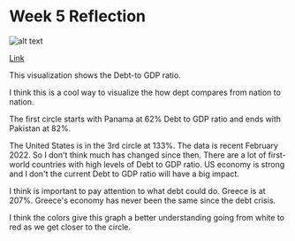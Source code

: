 # Week 5 Reflection 

![alt text](https://github.com/kristiprifti/reflections/blob/master/GDPDebt2021_1200px_Mobile_Finalized.jpg)

[Link](https://www.visualcapitalist.com/global-debt-to-gdp-ratio/)

This visualization shows the Debt-to GDP ratio. 

I think this is a cool way to visualize the how dept compares from nation to nation. 

The first circle starts with Panama at 62% Debt to GDP ratio and ends with Pakistan at 82%. 

The United States is in the 3rd circle at 133%. The data is recent February 2022. So I don't think much has changed since then.  There are a lot of first-world countries with high levels of Debt to GDP ratio. US economy is strong and I don't the current Debt to GDP ratio will have a big impact.

I think is important to pay attention to what debt could do. Greece is at 207%. Greece's economy has never been the same since the debt crisis.

I think the colors give this graph a better understanding going from white to red as we get closer to the circle.
